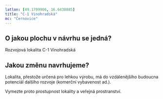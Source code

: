 ```yaml
---
latlon: [49.1709906, 16.6438885]
title: "C-1 Vinohradská"
mc: "Černovice"
---
```


## O jakou plochu v návrhu se jedná?

Rozvojová lokalita C-1 Vinohradská

## Jakou změnu navrhujeme?

Lokalita, přestože určená pro lehkou výrobu, má do vzdálenějšího budoucna potenciál dalšího rozvoje (komerční vybavenost ad.).

Vymezte proto prostupnost lokality a veřejná prostranství.

